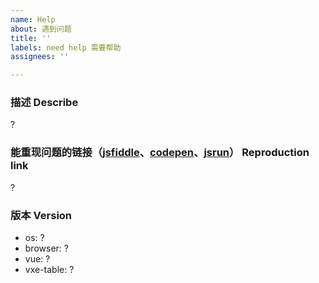 ```yaml
---
name: Help
about: 遇到问题
title: ''
labels: need help 需要帮助
assignees: ''

---
```


### 描述 Describe

 ?

### 能重现问题的链接（[jsfiddle](https://jsfiddle.net/w8q6unes/)、[codepen](https://codepen.io/anon/pen/gJEmRW)、[jsrun](https://jsrun.net/vIyKp/edit)） Reproduction link

 ?

### 版本 Version

- os: ?
- browser: ?
- vue: ?
- vxe-table: ?

